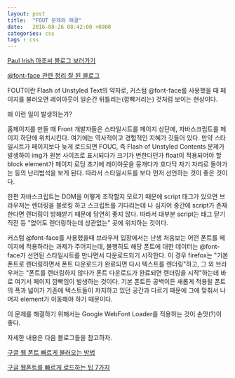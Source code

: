 ```yaml
---
layout: post
title:  "FOUT 문제와 해결"
date:   2016-08-26 08:42:00 +0900
categories: css
tags : css
---
```

[Paul Irish 아조씨 블로그 보러가기][Paul-Irish-FOUT]

[@font-face 관련 정리 잘 된 블로그][font-face]

FOUT이란 Flash of Unstyled Text의 약자로, 커스텀 @font-face를 사용했을 때 페이지를 불러오면 레이아웃이 일순간 뒤틀리는(깜빡거리는) 것처럼 보이는 현상이다.

왜 이런 일이 발생하는가?

홈페이지를 만들 때 Front 개발자들은 스타일시트를 페이지 상단에, 자바스크립트를 페이지 하단에 위치시킨다. 여기에는 역사적이고 경험적인 지혜가 깃들어 있다. 만약 스타일시트가 페이지보다 늦게 로드되면 FOUC, 즉 Flash of Unstyled Contents 문제가 발생하여 img가 원본 사이즈로 표시되다가 크기가 변한다던가 float이 적용되어야 할 block element가 페이지 로딩 초기에 레이아웃을 뭉개다가 호다닥 자기 자리로 돌아가는 등의 난리법석을 보게 된다. 따라서 스타일시트를 <body>보다 먼저 선언하는 것이 좋은 것이다.

한편 자바스크립트는 DOM을 어떻게 조작할지 모르기 때문에 script 태그가 있으면 브라우저는 렌더링을 블로킹 하고 스크립트를 기다리는데 <head>나 심지어 <body> 중간에 script가 존재한다면 렌더링이 방해받기 때문에 당연히 좋지 않다. 따라서 대부분 script는 <body>태그 닫기 직전 등 "없어도 렌더링하는데 상관없는" 곳에 위치하는 것이다.

커스텀 @font-face를 사용했을때 브라우저 입장에서는 난생 처음보는 어떤 폰트를 페이지에 적용하라는 과제가 주어지는데, 불행히도 해당 폰트에 대한 데이터는 @font-face가 선언된 스타일시트를 만나면서 다운로드되기 시작한다. 이 경우 firefox는 "기본 폰트로 렌더링하면서 폰트 다운로드가 완료되면 다시 텍스트를 렌더링"하고, 그 외 브라우저는 "폰트를 렌더링하지 않다가 폰트 다운로드가 완료되면 렌더링을 시작"하는데 바로 여기서 페이지 깜빡임이 발생하는 것이다. 기본 폰트든 공백이든 새롭게 적용될 폰트의 폭과 넓이가 기존에 텍스트들이 차지하고 있던 공간과 다르기 때문에 그에 맞춰서 나머지 element가 이동해야 하기 때문이다.

이 문제를 해결하기 위해서는 Google WebFont Loader를 적용하는 것이 손맛(?)이 좋다.

자세한 내용은 다음 블로그들을 참고하자.

[구글 웹 폰트 빠르게 불러오는 방법](http://blomari.tistory.com/83)

[구글 웹폰트를 빠르게 로드하는 팁 7가지](https://nolboo.kim/blog/2013/10/22/google-web-font-faster-tip/)


[Paul-Irish-FOUT]:http://www.paulirish.com/2009/fighting-the-font-face-fout/
[font-face]:http://www.clearboth.org/font-face_performance/
